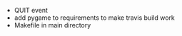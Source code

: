  - QUIT event
 - add pygame to requirements to make travis build work
 - Makefile in main directory
